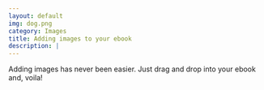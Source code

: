 ```yaml
---
layout: default
img: dog.png
category: Images
title: Adding images to your ebook
description: |
---
```

  Adding images has never been easier. Just drag and drop into your ebook and, voila!
